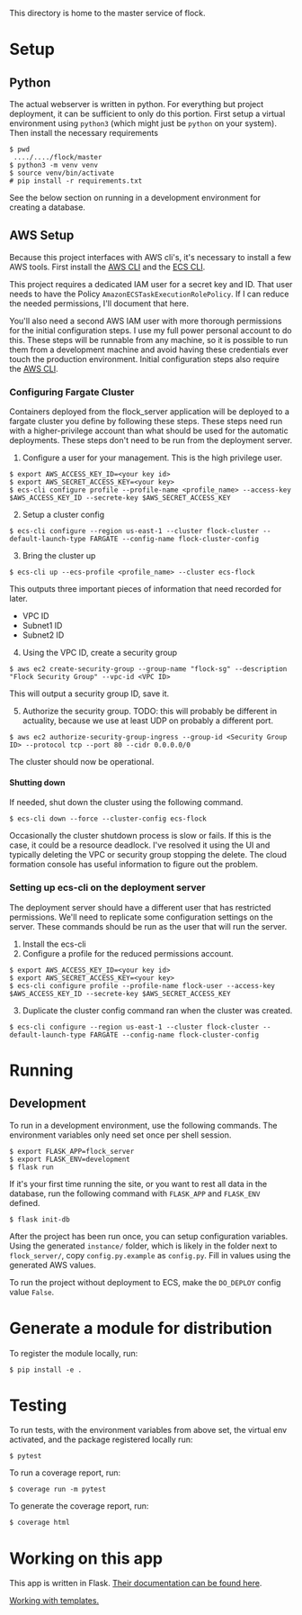 This directory is home to the master service of flock.

# Setup
## Python
The actual webserver is written in python. For everything but project
deployment, it can be sufficient to only do this portion.
First setup a virtual environment using `python3` (which might just be `python`
on your system). Then install the necessary requirements

```
$ pwd
 ..../..../flock/master
$ python3 -m venv venv
$ source venv/bin/activate
# pip install -r requirements.txt
```
See the below section on running in a development environment for creating
a database.

## AWS Setup
Because this project interfaces with AWS cli's, it's necessary to install a
few AWS tools. First install the [AWS CLI]()
and the [ECS CLI](https://docs.aws.amazon.com/AmazonECS/latest/developerguide/ECS_CLI_installation.html).

This project requires a dedicated IAM user for a secret key and ID.
That user needs to have the Policy `AmazonECSTaskExecutionRolePolicy`.
If I can reduce the needed permissions, I'll document that here.

You'll also need a second AWS IAM user with more thorough permissions for the
initial configuration steps. I use my full power personal account to do this.
These steps will be runnable from any machine, so it is possible to run them
from a development machine and avoid having these credentials ever touch the
production environment. Initial configuration steps also require the
[AWS CLI](https://docs.aws.amazon.com/cli/latest/userguide/cli-chap-install.html).

### Configuring Fargate Cluster
Containers deployed from the flock_server application will be deployed to
a fargate cluster you define by following these steps. These steps need run
with a higher-privilege account than what should be used for the automatic
deployments. These steps don't need to be run from the deployment server.

1. Configure a user for your management. This is the high privilege user.
```
$ export AWS_ACCESS_KEY_ID=<your key id>
$ export AWS_SECRET_ACCESS_KEY=<your key>
$ ecs-cli configure profile --profile-name <profile_name> --access-key $AWS_ACCESS_KEY_ID --secrete-key $AWS_SECRET_ACCESS_KEY
```
2. Setup a cluster config
```
$ ecs-cli configure --region us-east-1 --cluster flock-cluster --default-launch-type FARGATE --config-name flock-cluster-config
```
3. Bring the cluster up
```
$ ecs-cli up --ecs-profile <profile_name> --cluster ecs-flock
``` 
This outputs three important pieces of information that need recorded for later.
* VPC ID
* Subnet1 ID
* Subnet2 ID
4. Using the VPC ID, create a security group
```
$ aws ec2 create-security-group --group-name "flock-sg" --description "Flock Security Group" --vpc-id <VPC ID>
```
This will output a security group ID, save it.

5. Authorize the security group. TODO: this will probably be different in
actuality, because we use at least UDP on probably a different port.
```
$ aws ec2 authorize-security-group-ingress --group-id <Security Group ID> --protocol tcp --port 80 --cidr 0.0.0.0/0
```
The cluster should now be operational.

#### Shutting down
If needed, shut down the cluster using the following command.
```
$ ecs-cli down --force --cluster-config ecs-flock
``` 
Occasionally the cluster shutdown process is slow or fails. If this is the case,
it could be a resource deadlock. I've resolved it using the UI and typically
deleting the VPC or security group stopping the delete. The cloud formation
console has useful information to figure out the problem.

### Setting up ecs-cli on the deployment server
The deployment server should have a different user that has restricted
permissions. We'll need to replicate some configuration settings on the server.
These commands should be run as the user that will run the server.

1. Install the ecs-cli
2. Configure a profile for the reduced permissions account.
```
$ export AWS_ACCESS_KEY_ID=<your key id>
$ export AWS_SECRET_ACCESS_KEY=<your key>
$ ecs-cli configure profile --profile-name flock-user --access-key $AWS_ACCESS_KEY_ID --secrete-key $AWS_SECRET_ACCESS_KEY
```
3. Duplicate the cluster config command ran when the cluster was created.
```
$ ecs-cli configure --region us-east-1 --cluster flock-cluster --default-launch-type FARGATE --config-name flock-cluster-config
```

# Running
## Development
To run in a development environment, use the following commands. The environment
variables only need set once per shell session.
```
$ export FLASK_APP=flock_server
$ export FLASK_ENV=development
$ flask run
```
If it's your first time running the site, or you want to rest all data in the
database, run the following command with `FLASK_APP` and `FLASK_ENV` defined.
```
$ flask init-db
```
After the project has been run once, you can setup configuration variables.
Using the generated `instance/` folder, which is likely in the folder next to
`flock_server/`, copy `config.py.example` as `config.py`. Fill in values using
the generated AWS values.

To run the project without deployment to ECS, make the `DO_DEPLOY` config value
`False`. 

# Generate a module for distribution
To register the module locally, run:
```
$ pip install -e .
```

# Testing
To run tests, with the environment variables from above set, the virtual env
activated, and the package registered locally run:
```
$ pytest
```
To run a coverage report, run:
```
$ coverage run -m pytest
```
To generate the coverage report, run:
```
$ coverage html
```

# Working on this app
This app is written in Flask.
 [Their documentation can be found here](http://flask.pocoo.org/docs/1.0/).

[Working with templates.](http://flask.pocoo.org/docs/1.0/patterns/templateinheritance/#template-inheritance)

